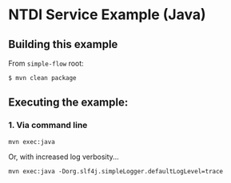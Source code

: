 # NTDI Service Example (Java)

## Building this example
From `simple-flow` root:
```
$ mvn clean package
```
## Executing the example:
### 1. Via command line
```
mvn exec:java
```

Or, with increased log verbosity...
```
mvn exec:java -Dorg.slf4j.simpleLogger.defaultLogLevel=trace
```
